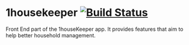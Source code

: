 # 1housekeeper [![Build Status](https://travis-ci.org/juntao-dev/1housekeeper.svg?branch=master)](https://travis-ci.org/juntao-dev/1housekeeper)

Front End part of the 1houseKeeper app. It provides features that aim to help better household management.

